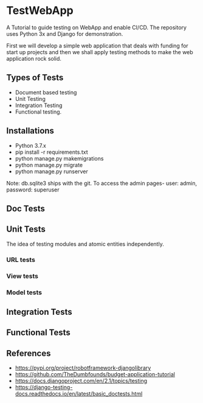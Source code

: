 # TestWebApp
A Tutorial to guide testing on WebApp and enable CI/CD. The repository uses Python 3x and Django for demonstration.

First we will develop a simple web application that deals with funding for start up projects and then we shall apply testing methods to make the web application rock solid.

## Types of Tests
* Document based testing
* Unit Testing
* Integration Testing
* Functional testing.

## Installations
* Python 3.7.x
* pip install -r requirements.txt
* python manage.py makemigrations
* python manage.py migrate
* python manage.py runserver

Note: db.sqlite3 ships with the git. To access the admin pages- user: admin, password: superuser

## Doc Tests

## Unit Tests
The idea of testing modules and atomic entities independently.
### URL tests
### View tests
### Model tests

## Integration Tests

## Functional Tests

## References
* https://pypi.org/project/robotframework-djangolibrary
* https://github.com/TheDumbfounds/budget-application-tutorial
* https://docs.djangoproject.com/en/2.1/topics/testing
* https://django-testing-docs.readthedocs.io/en/latest/basic_doctests.html
